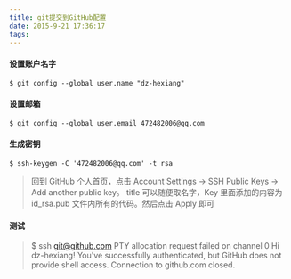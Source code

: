 ```yaml
---
title: git提交到GitHub配置
date: 2015-9-21 17:36:17
tags:
---
```

#### 设置账户名字

```
$ git config --global user.name "dz-hexiang"
```

#### 设置邮箱

```
$ git config --global user.email 472482006@qq.com
```

#### 生成密钥

```
$ ssh-keygen -C '472482006@qq.com' -t rsa
```


>回到 GitHub 个人首页，点击 Account Settings -> SSH Public Keys -> Add another public key。
title 可以随便取名字，Key 里面添加的内容为 id_rsa.pub 文件内所有的代码。然后点击 Apply 即可


#### 测试
>$ ssh git@github.com
PTY allocation request failed on channel 0
Hi dz-hexiang! You've successfully authenticated, but GitHub does not provide shell access.
Connection to github.com closed.
